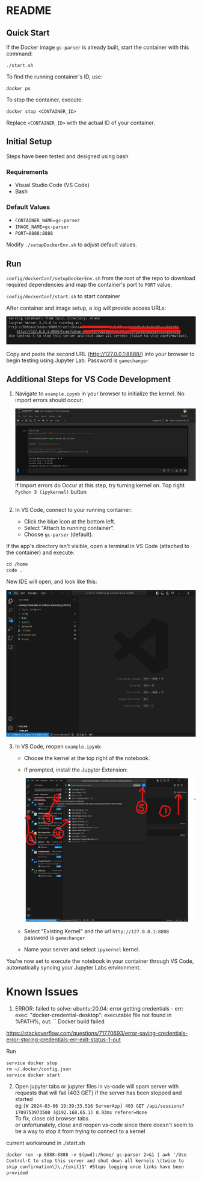 # README

## Quick Start
If the Docker image `gc-parser` is already built, start the container with this command:

```shell
./start.sh
```

To find the running container's ID, use:

```shell
docker ps
```

To stop the container, execute:

```shell
docker stop <CONTAINER_ID>
```

Replace `<CONTAINER_ID>` with the actual ID of your container.

## Initial Setup
Steps have been tested and designed using bash

### Requirements
- Visual Studio Code (VS Code)
- Bash

### Default Values
- `CONTAINER_NAME=gc-parser`
- `IMAGE_NAME=gc-parser`
- `PORT=8888:8888`

Modify `./setupDockerEnv.sh` to adjust default values.

## Run 
`config/dockerConf/setupDockerEnv.sh` from the root of the repo to download required dependencies and map the container's port to `PORT` value.

`config/dockerConf/start.sh` to start container

After container and image setup, a log will provide access URLs:

![Screenshot of Links Provided When Jupyter Server Starts](screenshotWalkthrough/JupLabLink.png)

Copy and paste the second URL (http://127.0.0.1:8888/) into your browser to begin testing using Jupyter Lab.
Password is `gamechanger`

## Additional Steps for VS Code Development

1. Navigate to `example.ipynb` in your browser to initialize the kernel. No import errors should occur:

   ![Jupyter Lab with successful test notebook run](screenshotWalkthrough/JupLabTestNotebook.png)
   If Import errors do Occur at this step, try turning kernel on.
   Top right `Python 3 (ipykernel)` button <br><br>

2. In VS Code, connect to your running container:
   - Click the blue icon at the bottom left.
   - Select "Attach to running container".
   - Choose `gc-parser` (default).

If the app's directory isn't visible, open a terminal in VS Code (attached to the container) and execute:

```shell
cd /home
code .
```

New IDE will open, and look like this:

![Screenshot of IDE with app dir while connected to container](screenshotWalkthrough/containerIDE.png)

3. In VS Code, reopen `example.ipynb`:
   - Choose the kernel at the top right of the notebook.
   - If prompted, install the Jupyter Extension:

     ![Jupyter Extension Help](screenshotWalkthrough/JupExt.png)

   - Select "Existing Kernel" and the url  `http://127.0.0.1:8888` \
      password is `gamechanger`
   - Name your server and select `ipykernel` kernel.

You're now set to execute the notebook in your container through VS Code, automatically syncing your Jupyter Labs environment.

# Known Issues
1. ERROR: failed to solve: ubuntu:20.04: error getting credentials - err: exec: "docker-credential-desktop": executable file not found in %PATH%, out: ``
Docker build failed

https://stackoverflow.com/questions/71770693/error-saving-credentials-error-storing-credentials-err-exit-status-1-out

Run
```shell
service docker stop
rm ~/.docker/config.json
service docker start
```

2. Open jupyter tabs or jupyter files in vs-code will spam server with requests that will fail (403 GET) if the server has been stopped and started \
eg `[W 2024-03-06 19:39:33.516 ServerApp] 403 GET /api/sessions?1709753973500 (@192.168.65.1) 0.93ms referer=None` \
To fix, close old browser tabs \
or unfortunately, close and reopen vs-code since there doesn't seem to be a way to stop it from trying to connect to a kernel

current workaround in ./start.sh
```shell
docker run -p 8888:8888 -v $(pwd):/home/ gc-parser 2>&1 | awk '/Use Control-C to stop this server and shut down all kernels \(twice to skip confirmation\)\./{exit}1' #Stops logging once links have been provided
```